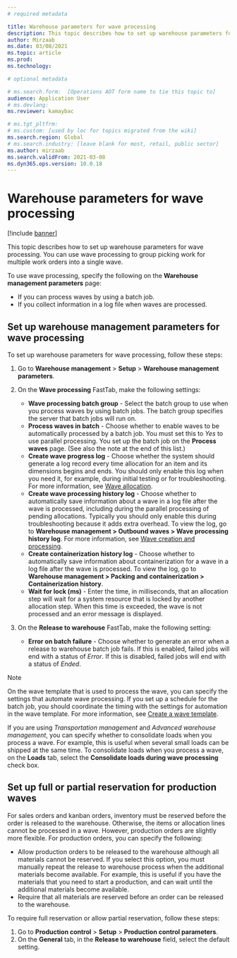 ```yaml
---
# required metadata

title: Warehouse parameters for wave processing
description: This topic describes how to set up warehouse parameters for wave processing. You can use wave processing to group picking work for multiple work orders into a single wave.
author: Mirzaab
ms.date: 03/08/2021
ms.topic: article
ms.prod: 
ms.technology: 

# optional metadata

# ms.search.form:  [Operations AOT form name to tie this topic to]
audience: Application User
# ms.devlang: 
ms.reviewer: kamaybac

# ms.tgt_pltfrm: 
# ms.custom: [used by loc for topics migrated from the wiki]
ms.search.region: Global
# ms.search.industry: [leave blank for most, retail, public sector]
ms.author: mirzaab
ms.search.validFrom: 2021-03-08
ms.dyn365.ops.version: 10.0.18
---
```


# Warehouse parameters for wave processing

[!include [banner](../includes/banner.md)]

This topic describes how to set up warehouse parameters for wave processing. You can use wave processing to group picking work for multiple work orders into a single wave.

To use wave processing, specify the following on the **Warehouse management parameters** page:

- If you can process waves by using a batch job.
- If you collect information in a log file when waves are processed.

## Set up warehouse management parameters for wave processing

To set up warehouse parameters for wave processing, follow these steps:

1. Go to **Warehouse management** \> **Setup** \> **Warehouse management parameters**.

1. On the **Wave processing** FastTab, make the following settings:

    - **Wave processing batch group** - Select the batch group to use when you process waves by using batch jobs. The batch group specifies the server that batch jobs will run on.
    - **Process waves in batch** - Choose whether to enable waves to be automatically processed by a batch job. You must set this to *Yes* to use parallel processing. You set up the batch job on the **Process waves** page. (See also the note at the end of this list.)
    - **Create wave progress log** - Choose whether the system should generate a log record every time allocation for an item and its dimensions begins and ends. You should only enable this log when you need it, for example, during initial testing or for troubleshooting. For more information, see [Wave allocation](wave-allocation-method.md).
    - **Create wave processing history log** - Choose whether to automatically save information about a wave in a log file after the wave is processed, including during the parallel processing of pending allocations. Typically you should only enable this during troubleshooting because it adds extra overhead. To view the log, go to **Warehouse management \> Outbound waves \> Wave processing history log**. For more information, see [Wave creation and processing](wave-processing.md).
    - **Create containerization history log** - Choose whether to automatically save information about containerization for a wave in a log file after the wave is processed. To view the log, go to **Warehouse management \> Packing and containerization \> Containerization history**.
    - **Wait for lock (ms)** - Enter the time, in milliseconds, that an allocation step will wait for a system resource that is locked by another allocation step. When this time is exceeded, the wave is not processed and an error message is displayed.

1. On the **Release to warehouse** FastTab, make the following setting:

    - **Error on batch failure** - Choose whether to generate an error when a release to warehouse batch job fails. If this is enabled, failed jobs will end with a status of *Error*. If this is disabled, failed jobs will end with a status of *Ended*.

> [!NOTE]
> On the wave template that is used to process the wave, you can specify the settings that automate wave processing. If you set up a schedule for the batch job, you should coordinate the timing with the settings for automation in the wave template. For more information, see [Create a wave template](wave-templates.md).
>
> If you are using *Transportation management* and *Advanced warehouse management*, you can specify whether to consolidate loads when you process a wave. For example, this is useful when several small loads can be shipped at the same time. To consolidate loads when you process a wave, on the **Loads** tab, select the **Consolidate loads during wave processing** check box.</P>

## Set up full or partial reservation for production waves

For sales orders and kanban orders, inventory must be reserved before the order is released to the warehouse. Otherwise, the items or allocation lines cannot be processed in a wave. However, production orders are slightly more flexible. For production orders, you can specify the following:

- Allow production orders to be released to the warehouse although all materials cannot be reserved. If you select this option, you must manually repeat the release to warehouse process when the additional materials become available. For example, this is useful if you have the materials that you need to start a production, and can wait until the additional materials become available.
- Require that all materials are reserved before an order can be released to the warehouse.

To require full reservation or allow partial reservation, follow these steps:

1. Go to **Production control** \> **Setup** \> **Production control parameters**.
1. On the **General** tab, in the **Release to warehouse** field, select the default setting.
